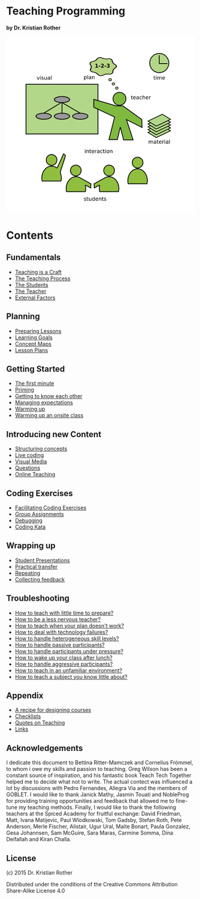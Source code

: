 
# Teaching Programming

**by Dr. Kristian Rother**

![](images/teaching.png)


# Contents

## Fundamentals

* [Teaching is a Craft](fundamentals/teaching_craft.md)
* [The Teaching Process](fundamentals/teaching_process.md)
* [The Students](fundamentals/students.md)
* [The Teacher](fundamentals/teacher.md)
* [External Factors](fundamentals/external_factors.md)

## Planning

* [Preparing Lessons](planning/preparing_lessons.md)
* [Learning Goals](planning/goals.md)
* [Concept Maps](planning/concept_maps.md)
* [Lesson Plans](planning/lesson_plans.md)

## Getting Started

* [The first minute](getting_started/the_first_minute.md)
* [Priming](getting_started/priming.md)
* [Getting to know each other](getting_started/getting_to_know.md)
* [Managing expectations](getting_started/expectations.md)
* [Warming up](getting_started/warmup.md)
* [Warming up an onsite class](getting_started/warmup_onsite.md)

## Introducing new Content

* [Structuring concepts](lectures/lectures.md)
* [Live coding](lectures/live_coding.md)
* [Visual Media](lectures/presenting.md)
* [Questions](lectures/questions.md)
* [Online Teaching](lectures/online_teaching.md)

## Coding Exercises

* [Facilitating Coding Exercises](coding_exercises/reduced_examples.md)
* [Group Assignments](coding_exercises/group_assignments.md)
* [Debugging](coding_exercises/debugging.md)
* [Coding Kata](coding_exercises/coding_kata.md)

## Wrapping up

* [Student Presentations](wrapping_up/student_presentations.md)
* [Practical transfer](wrapping_up/transfer.md)
* [Repeating](wrapping_up/repeat.md)
* [Collecting feedback](wrapping_up/feedback.md)

## Troubleshooting

* [How to teach with little time to prepare?](troubleshooting/no_prep.md)
* [How to be a less nervous teacher?](troubleshooting/nervousness.md)
* [How to teach when your plan doesn't work?](troubleshooting/plan_b.md)
* [How to deal with technology failures?](troubleshooting/tech_failures.md)
* [How to handle heterogeneous skill levels?](troubleshooting/heterogeneous.md)
* [How to handle passive participants?](troubleshooting/passive.md)
* [How to handle participants under pressure?](troubleshooting/under_pressure.md)
* [How to wake up your class after lunch?](troubleshooting/energizers.md)
* [How to handle aggressive participants?](troubleshooting/aggression.md)
* [How to teach in an unfamiliar environment?](troubleshooting/paradrop.md)
* [How to teach a subject you know little about?](troubleshooting/jungle.md)

## Appendix

* [A recipe for designing courses](appendix/training_course_design.md)
* [Checklists](appendix/checklists.md)
* [Quotes on Teaching](appendix/quotes_teaching.md)
* [Links](appendix/links.md)

## Acknowledgements

I dedicate this document to Bettina Ritter-Mamczek and Cornelius Frömmel, to whom i owe my skills and passion to teaching. Greg Wilson has been a constant source of inspiration, and his fantastic book Teach Tech Together helped me to decide what not to write. The actual contect was influenced a lot by discussions with Pedro Fernandes, Allegra Via and the members of GOBLET. I would like to thank Janick Mathy, Jasmin Touati and NobleProg for providing training opportunities and feedback that allowed me to fine-tune my teaching methods. Finally, I would like to thank the following teachers at the Spiced Academy for fruitful exchange: David Friedman, Matt, Ivana Matijevic, Paul Wlodkowski, Tom Gadsby, Stefan Roth, Pete Anderson, Merle Fischer, Alistair, Ugur Ural, Malte Bonart, Paula Gonzalez, Gesa Johannsen, Sam McGuire, Sara Maras, Carmine Somma, Dina Deifallah and Kiran Challa.

## License

(c) 2015 Dr. Kristian Rother

Distributed under the conditions of the Creative Commons Attribution Share-Alike License 4.0
